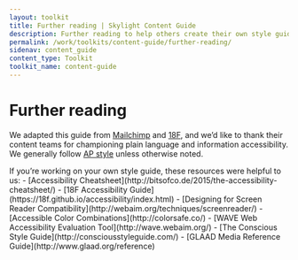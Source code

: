 ```yaml
---
layout: toolkit
title: Further reading | Skylight Content Guide
description: Further reading to help others create their own style guides.
permalink: /work/toolkits/content-guide/further-reading/
sidenav: content_guide
content_type: Toolkit
toolkit_name: content-guide
---
```


# Further reading

We adapted this guide from [Mailchimp](https://www.gov.uk/guidance/content-design) and [18F](https://content-guide.18f.gov/), and we’d like to thank their content teams for championing plain language and information accessibility. We generally follow [AP style](https://www.apstylebook.com/) unless otherwise noted.

<div class="callout--note" markdown="1">
If you’re working on your own style guide, these resources were helpful to us:
- [Accessibility Cheatsheet](http://bitsofco.de/2015/the-accessibility-cheatsheet/)
- [18F Accessibility Guide](https://18f.github.io/accessibility/index.html)
- [Designing for Screen Reader Compatibility](http://webaim.org/techniques/screenreader/)
- [Accessible Color Combinations](http://colorsafe.co/)
- [WAVE Web Accessibility Evaluation Tool](http://wave.webaim.org/)
- [The Conscious Style Guide](http://consciousstyleguide.com/)
- [GLAAD Media Reference Guide](http://www.glaad.org/reference)
</div>
